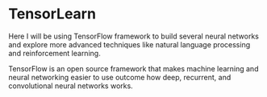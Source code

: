 # **TensorLearn**
Here I will be using TensorFlow framework to build several neural networks and explore more advanced techniques like natural language processing and reinforcement learning.

TensorFlow is an open source framework that makes machine learning and neural networking easier to use
outcome
how deep, 
recurrent, 
and convolutional neural networks works.
